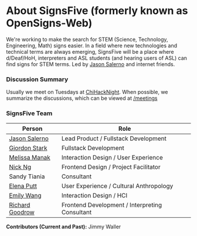 # About SignsFive (formerly known as OpenSigns-Web)

We're working to make the search for STEM (Science, Technology, Engineering, Math) signs easier. In a field where new technologies and technical terms are always emerging, SignsFive will be a place where d/Deaf/HoH, interpreters and ASL students (and hearing users of ASL) can find signs for STEM terms. Led by [Jason Salerno](https://github.com/meltedspork) and internet friends.

### Discussion Summary
Usually we meet on Tuesdays at [ChiHackNight](chihacknight.org). When possible, we summarize the discussions, which can be viewed at [/meetings](https://github.com/deafchi/opensigns-web/tree/master/meetings)

### SignsFive Team

| Person                                                | Role                                          |
| ----------------------------------------------------- | --------------------------------------------- |
| [Jason Salerno](https://github.com/meltedspork)       | Lead Product / Fullstack Development          |
| [Giordon Stark](https://github.com/kratsg)            | Fullstack Development                         |
| [Melissa Manak](https://github.com/msmanak)           | Interaction Design / User Experience          |
| [Nick Ng](https://github.com/nickttng)                | Frontend Design / Project Facilitator         |
| Sandy Tiania                                          | Consultant                                    |
| [Elena Putt](https://github.com/esputt93)             | User Experience / Cultural Anthropology       |
| [Emily Wang](https://github.com/greenteawarrior)      | Interaction Design / HCI                      |
| [Richard Goodrow](https://github.com/rgoodie)         | Frontend Development / Interpreting Consultant|

**Contributors (Current and Past):** Jimmy Waller
